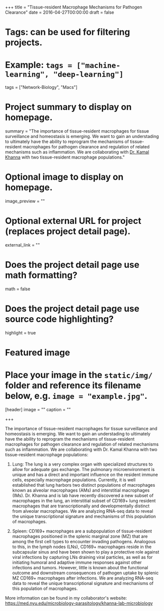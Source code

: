 +++
title = "Tissue-resident Macrophage Mechanisms for Pathogen Clearance"
date = 2016-04-27T00:00:00
draft = false

# Tags: can be used for filtering projects.
# Example: `tags = ["machine-learning", "deep-learning"]`
tags = ["Network-Biology", "Macs"]

# Project summary to display on homepage.
summary = "The importance of tissue-resident macrophages for tissue surveillance and homeostasis is emerging. We want to gain an understading to ultimately have the ability to reprogram the  mechanisms of tissue-resident macrophages for pathogen clearance and regulation of related mechanisms such as inflammation. We are collaborating with [Dr. Kamal Khanna](https://med.nyu.edu/microbiology-parasitology/khanna-lab-microbiology) with two tissue-resident macrophage populations."

# Optional image to display on homepage.
image_preview = ""

# Optional external URL for project (replaces project detail page).
external_link = ""

# Does the project detail page use math formatting?
math = false

# Does the project detail page use source code highlighting?
highlight = true

# Featured image
# Place your image in the `static/img/` folder and reference its filename below, e.g. `image = "example.jpg"`.
[header]
image = ""
caption = ""

+++

The importance of tissue-resident macrophages for tissue surveillance and homeostasis is emerging. We want to gain an understading to ultimately have the ability to reprogram the  mechanisms of tissue-resident macrophages for pathogen clearance and regulation of related mechanisms such as inflammation. We are collaborating with Dr. Kamal Khanna with two tissue-resident macrophage populations:

1. Lung: The lung is a very complex organ with specialized structures to allow for adequate gas exchange.  The pulmonary microenvironment is unique and has a direct and important influence on the resident immune cells, especially macrophage populations.  Currently, it is well established that lung harbors two distinct populations of macrophages known as alveolar macrophages (AMs) and interstitial macrophages (IMs). Dr. Khanna and is lab have recently discovered a new subset of macrophages in the lung, an interstitial subset of CD169+ lung resident macrophages that are transcriptionally and developmentally distinct from alveolar macrophages. We are analyzing RNA-seq data to reveal the unique transcriptional signature and mechanisms of this population of macrophages.

2. Spleen: CD169+ macrophages are a subpopulation of tissue-resident macrophages positioned in the splenic marginal zone (MZ) that are among the first cell types to encounter invading pathogens. Analogous to this, in the lymph nodes (LNs), CD169+ macrophages reside in the subcapsular sinus and have been shown to play a protective role against viral infections by capturing LNs draining viral particles, as well as for initiating humoral and adaptive immune responses against other infections and tumors. However, little is known about the functional outcome and downstream consequences of pathogen uptake by splenic MZ CD169+ macrophages after infections. We are analyzing RNA-seq data to reveal the unique transcriptional signature and mechanisms of this population of macrophages.

More information can be found in my collaborator's website: https://med.nyu.edu/microbiology-parasitology/khanna-lab-microbiology
